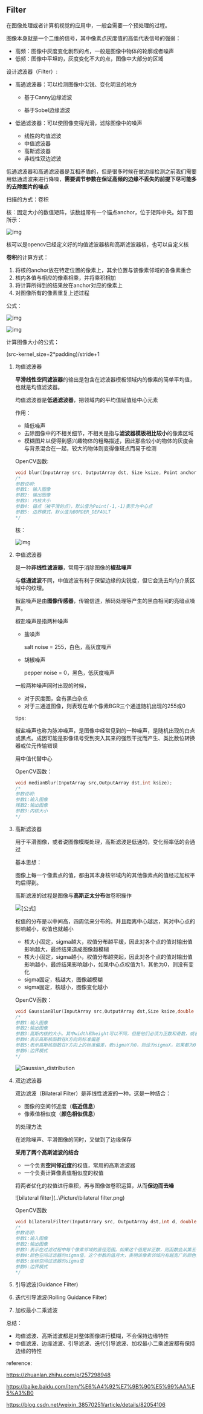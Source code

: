 ## Filter

在图像处理或者计算机视觉的应用中，一般会需要一个预处理的过程。

图像本身就是一个二维的信号，其中像素点灰度值的高低代表信号的强弱：

- 高频：图像中灰度变化剧烈的点，一般是图像中物体的轮廓或者噪声
- 低频：图像中平坦的，灰度变化不大的点，图像中大部分的区域



设计滤波器（Filter）:

- 高通滤波器：可以检测图像中尖锐、变化明显的地方

  - 基于Canny边缘滤波

  - 基于Sobel边缘滤波

    

- 低通滤波器：可以使图像变得光滑，滤除图像中的噪声

  - 线性的均值滤波
  - 中值滤波器
  - 高斯滤波器
  - 非线性双边滤波



低通滤波器和高通滤波器是互相矛盾的，但是很多时候在做边缘检测之前我们需要用低通滤波来进行降噪，**需要调节参数在保证高频的边缘不丢失的前提下尽可能多的去除图片的噪点**



扫描的方式：卷积

核：固定大小的数值矩阵，该数组带有一个锚点anchor，位于矩阵中央。如下图所示：

![img](https://img-blog.csdn.net/20160319162457966?watermark/2/text/aHR0cDovL2Jsb2cuY3Nkbi5uZXQv/font/5a6L5L2T/fontsize/400/fill/I0JBQkFCMA==/dissolve/70/gravity/Center)

核可以是opencv已经定义好的均值滤波器核和高斯滤波器核，也可以自定义核



**卷积**的计算方式：

1. 将核的anchor放在特定位置的像素上，其余位置与该像素邻域的各像素重合
2. 核内各值与相应的像素相乘，并将乘积相加
3. 将计算所得到的结果放在anchor对应的像素上
4. 对图像所有的像素重复上述过程



公式：

![img](https://img-blog.csdn.net/20160319162955894)



![img](https://img-blog.csdn.net/20160319001312814?watermark/2/text/aHR0cDovL2Jsb2cuY3Nkbi5uZXQv/font/5a6L5L2T/fontsize/400/fill/I0JBQkFCMA==/dissolve/70/gravity/SouthEast)



计算图像大小的公式：

(src-kernel_size+2*padding)/stride+1





1. 均值滤波器

   **平滑线性空间滤波器**的输出是包含在滤波器模板领域内的像素的简单平均值，也就是均值滤波器。

   

   均值滤波器是**低通滤波器**，把领域内的平均值赋值给中心元素

   

   作用：

   - 降低噪声
   - 去除图像中的不相关细节，不相关是指与**滤波器模板相比较小**的像素区域
   - 模糊图片以便得到感兴趣物体的粗略描述，因此那些较小的物体的灰度会与背景混合在一起，较大的物体则变得像斑点而易于检测

   

   OpenCV函数: 

   ```c++
   void blur(InputArray src, OutputArray dst, Size ksize, Point anchor = Point(-1,-1), int borderType = BORDER_DEAFAULT);
   /*
   参数说明:
   参数1: 输入图像
   参数2: 输出图像
   参数3: 内核大小
   参数4: 锚点（被平滑的点），默认值为Point(-1,-1)表示为中心点
   参数5: 边界模式，默认值为BORDER_DEFAULT
   */
   ```

   核：

   ![img](https://img-blog.csdn.net/20160319003603677)

   

   

   

   

   

2. 中值滤波器

   是一种**非线性滤波器**，常用于消除图像的**椒盐噪声**

   与**低通滤波**不同，中值滤波有利于保留边缘的尖锐度，但它会洗去均匀介质区域中的纹理。

   

   椒盐噪声是由**图像传感器**，传输信道，解码处理等产生的黑白相间的亮暗点噪声。

   

   椒盐噪声是指两种噪声

   - 盐噪声

     salt noise = 255，白色，高灰度噪声

   - 胡椒噪声

     pepper noise = 0，黑色，低灰度噪声

     

   一般两种噪声同时出现的时候，

   - 对于灰度图，会有黑白杂点
   - 对于三通道图像，则表现在单个像素BGR三个通道随机出现的255或0

   tips:

   椒盐噪声也称为脉冲噪声，是图像中经常见到的一种噪声，是随机出现的白点或黑点。成因可能是影像讯号受到突入其来的强烈干扰而产生、类比数位转换器或位元传输错误

   

   用中值代替中心

   

   OpenCV函数：

   ```c++
   void medianBlur(InputArray src,OutputArray dst,int ksize);
   /*
   参数说明:
   参数1:输入图像
   残数2:输出图像
   参数3:内核大小
   */
   ```

3. 高斯滤波器

   用于平滑图像，或者说图像模糊处理，高斯滤波是低通的，变化频率低的会通过

   基本思想：

   图像上每一个像素点的值，都由其本身核邻域内的其他像素点的值经过加权平均后得到。

   高斯滤波的过程是图像与**高斯正太分布**做卷积操作

   ![[公式]](https://www.zhihu.com/equation?tex=G%28x%2Cy%29%3D%5Cfrac%7B1%7D%7B2%5Cpi%5Csigma%7D%2Ae%5E%7B-%5Cfrac%7Bx%5E%7B2%7D%2By%5E%7B2%7D%7D%7B2%2A%5Csigma%5E%7B2%7D%7D%7D)

   

   权值的分布是以中间高，四周低来分布的。并且距离中心越远，其对中心点的影响越小，权值也就越小

   - 核大小固定，sigma越大，权值分布越平缓，因此对各个点的值对输出值影响越大，最终结果造成图像越模糊
   - 核大小固定，sigma越小，权值分布越突起，因此对各个点的值对输出值影响越小，最终结果影响越小，如果中心点权值为1，其他为0，则没有变化
   - sigma固定，核越大，图像越模糊
   - sigma固定，核越小，图像变化越小

   

   OpenCV函数：

   ```c++
   void GaussianBlur(InputArray src,OutputArray dst,Size ksize,double sigmaX,double sigmaY = 0,int borderType = BODER_DEAFAULT);
   /*
   参数1:输入图像
   参数2:输出图像
   参数3:高斯内核的大小。其中width和height可以不同，但是他们必须为正数和奇数，或者他们都可以是0，他们是由sigma计算而来的
   参数4:表示高斯核函数在X方向的标准偏差
   参数5:表示高斯核函数在Y方向上的标准偏差，若sigmaY为0，则设为sigmaX，如果都为0，则由ksize.width和ksize.height计算出来
   参数6:边界模式
   */
   ```

   ![Gaussian_distribution](..\Picture\Gaussian_distribution.jpg)

   

4. 双边滤波器

   双边滤波（Bilateral Filter）是非线性滤波的一种，这是一种结合：

   - 图像的空间邻近度（**临近信息**）
   - 像素值相似度（**颜色相似信息**）

   的处理方法

   在滤除噪声、平滑图像的同时，又做到了边缘保存

   **采用了两个高斯滤波的结合**

   - 一个负责**空间邻近度**的权值，常用的高斯滤波器
   - 一个负责计算像素值相似度的权值

   将两者优化的权值进行乘积，再与图像做卷积运算，从而**保边而去噪**

   ![bilateral filter](..\Picture\bilateral filter.png)

   OpenCV函数

   ```c++
   void bilateralFilter(InputArrary src, OutputArray dst,int d, double sigmaColor, double simgaSpace, int borderType = BORDER_DEFAULT);
   /*
   参数说明:
   参数1:输入图像
   参数2:输出图像
   参数3:表示在过滤过程中每个像素邻域的直径范围。如果这个值是非正数，则函数会从第五个参数sigmaSpace计算该值
   参数4:颜色空间过滤器的sigma值，这个参数的值月大，表明该像素邻域内有越宽广的颜色会被混合到一起，产生较大的半相等颜色区域
   参数5:坐标空间过滤器的sigma值
   参数6:边界模式
   */
   ```

   

5. 引导滤波(Guidance Filter)

6. 迭代引导滤波(Rolling Guidance Filter)

7. 加权最小二乘滤波



总结：

- 均值滤波、高斯滤波都是对整体图像进行模糊，不会保持边缘特性
- 中值滤波、边缘滤波、引导滤波、迭代引导滤波、加权最小二乘滤波都有保持边缘的特性







reference:

https://zhuanlan.zhihu.com/p/257298948

https://baike.baidu.com/item/%E6%A4%92%E7%9B%90%E5%99%AA%E5%A3%B0

https://blog.csdn.net/weixin_38570251/article/details/82054106